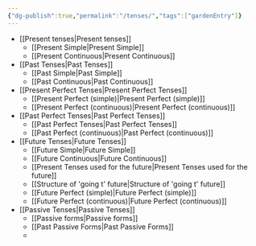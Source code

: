 ```yaml
---
{"dg-publish":true,"permalink":"/tenses/","tags":["gardenEntry"]}
---
```


- [[Present tenses\|Present tenses]]
	- [[Present Simple\|Present Simple]]
	- [[Present Continuous\|Present Continuous]]
- [[Past Tenses\|Past Tenses]]
	- [[Past Simple\|Past Simple]]
	- [[Past Continuous\|Past Continuous]]
- [[Present Perfect Tenses\|Present Perfect Tenses]]
	- [[Present Perfect (simple)\|Present Perfect (simple)]]
	- [[Present Perfect (continuous)\|Present Perfect (continuous)]]
- [[Past Perfect Tenses\|Past Perfect Tenses]]
	- [[Past Perfect Tenses\|Past Perfect Tenses]]
	- [[Past Perfect (continuous)\|Past Perfect (continuous)]]
- [[Future Tenses\|Future Tenses]]
	- [[Future Simple\|Future Simple]]
	- [[Future Continuous\|Future Continuous]]
	- [[Present Tenses used for the future\|Present Tenses used for the future]]
	- [[Structure of 'going t' future\|Structure of 'going t' future]]
	- [[Future Perfect (simple)\|Future Perfect (simple)]]
	- [[Future Perfect (continuous)\|Future Perfect (continuous)]]
- [[Passive Tenses\|Passive Tenses]]
	- [[Passive forms\|Passive forms]]
	- [[Past Passive Forms\|Past Passive Forms]]
	- 